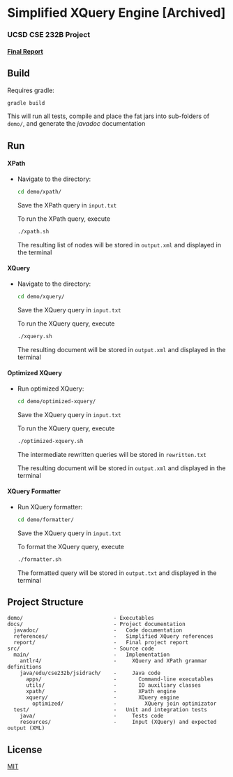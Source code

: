 # Simplified XQuery Engine [Archived]
### UCSD CSE 232B Project
#### [Final Report](docs/report/report.pdf)

## Build

Requires gradle:
```bash
gradle build
```

This will run all tests, compile and place the fat jars into sub-folders of ```demo/```, and generate the *javadoc* documentation

## Run

#### XPath

* Navigate to the directory:
  ```bash
  cd demo/xpath/
  ```
  Save the XPath query in ```input.txt```

  To run the XPath query, execute
  ```bash
  ./xpath.sh
  ```
  The resulting list of nodes will be stored in ```output.xml``` and displayed in the terminal

#### XQuery

* Navigate to the directory:
  ```bash
  cd demo/xquery/
  ```
  Save the XQuery query in ```input.txt```

  To run the XQuery query, execute
  ```bash
  ./xquery.sh
  ```
  The resulting document will be stored in ```output.xml``` and displayed in the terminal

#### Optimized XQuery

* Run optimized XQuery:
  ```bash
  cd demo/optimized-xquery/
  ```
  Save the XQuery query in ```input.txt```

  To run the XQuery query, execute
  ```bash
  ./optimized-xquery.sh
  ```
  The intermediate rewritten queries will be stored in ```rewritten.txt```

  The resulting document will be stored in ```output.xml``` and displayed in the terminal

#### XQuery Formatter

* Run XQuery formatter:
  ```bash
  cd demo/formatter/
  ```
  Save the XQuery query in ```input.txt```

  To format the XQuery query, execute
  ```bash
  ./formatter.sh
  ```
  The formatted query will be stored in ```output.txt``` and displayed in the terminal

## Project Structure

```
demo/                             - Executables
docs/                             - Project documentation
  javadoc/                        -   Code documentation
  references/                     -   Simplified XQuery references
  report/                         -   Final project report
src/                              - Source code
  main/                           -   Implementation
    antlr4/                       -     XQuery and XPath grammar definitions
    java/edu/cse232b/jsidrach/    -     Java code
      apps/                       -       Command-line executables
      utils/                      -       IO auxiliary classes
      xpath/                      -       XPath engine
      xquery/                     -       XQuery engine
        optimized/                -         XQuery join optimizator
  test/                           -   Unit and integration tests
    java/                         -     Tests code
    resources/                    -     Input (XQuery) and expected output (XML)
```

## License
[MIT](LICENSE)

